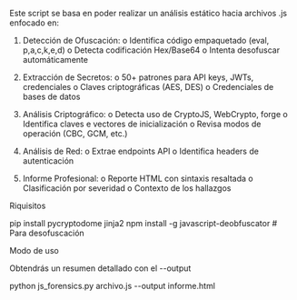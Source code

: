 Este script se basa en poder realizar un análisis estático hacia archivos .js enfocado en:

1.	Detección de Ofuscación:
  o	Identifica código empaquetado (eval, p,a,c,k,e,d)
  o	Detecta codificación Hex/Base64
  o	Intenta desofuscar automáticamente

3.	Extracción de Secretos:
  o	50+ patrones para API keys, JWTs, credenciales
  o	Claves criptográficas (AES, DES)
  o	Credenciales de bases de datos

5.	Análisis Criptográfico:
  o	Detecta uso de CryptoJS, WebCrypto, forge
  o	Identifica claves e vectores de inicialización
  o	Revisa modos de operación (CBC, GCM, etc.)

7.	Análisis de Red:
  o	Extrae endpoints API
  o	Identifica headers de autenticación

9.	Informe Profesional:
  o	Reporte HTML con sintaxis resaltada
  o	Clasificación por severidad
  o	Contexto de los hallazgos

Riquisitos

  pip install pycryptodome jinja2
  npm install -g javascript-deobfuscator  # Para desofuscación


Modo de uso

Obtendrás un resumen detallado con el --output

  python js_forensics.py archivo.js --output informe.html
